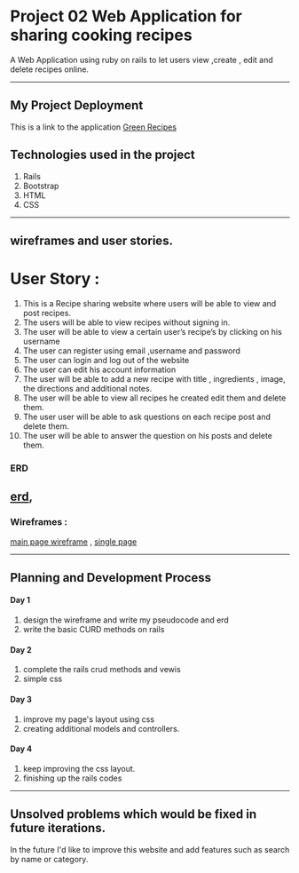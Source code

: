 
# Project 02 Web Application for sharing cooking recipes

A Web Application using ruby on rails to let users view ,create , edit and delete recipes online. 

--- 
## My Project Deployment 
This is a link to the application
[Green Recipes]()
## Technologies used in the project
1. Rails
2. Bootstrap
3. HTML
4. CSS
--- 
## wireframes and user stories.
# User Story : 
1. This is a Recipe sharing website where users will be able to view and post recipes.
2. The users will be able to view recipes without signing in.
3. The user will be able to view a certain user’s recipe’s by clicking on his username
4. The user can register using email ,username and password
5. The user can login and log out of the website
6. The user can edit his account information 
7. The user will be able to add a new recipe with title , ingredients , image, the directions and additional notes.
8. The user will be able to view all recipes he created edit them and delete them.
9. The user user will be able to ask questions on each recipe post and delete them.
10. The user will be able to answer the question on his posts and delete them. 

### ERD
[erd](https://drive.google.com/file/d/1Mb6rByq6odi0hlDADz3u-50UIBSznKca/view),
 ---
### Wireframes :
[main page wireframe](https://drive.google.com/file/d/1hu2UJP0LJ9gmphmFJ_wW8r58b8nPXHfi/view) ,
[single page](https://drive.google.com/file/d/1wioFeukCWunqkhhqOLySSDWTJVVKxF-Q/view)

--- 
## Planning and Development Process

#### Day 1 
1. design the wireframe and write my pseudocode and erd
2. write the basic CURD methods on rails

#### Day 2 
1. complete the rails crud methods and vewis
2. simple css 

#### Day 3
1. improve my page's layout using css
2. creating additional models and controllers.

#### Day 4
1. keep improving the css layout.
2. finishing up the rails codes
--- 

## Unsolved problems which would be fixed in future iterations. 

In the future I'd like to improve this website and add features such as search by name or category.

